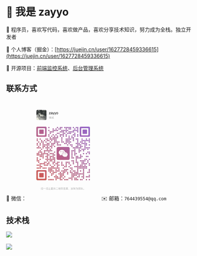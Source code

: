 # 👋 我是 zayyo

🌈 程序员，喜欢写代码，喜欢做产品，喜欢分享技术知识，努力成为全栈。独立开发者

🏡 个人博客（掘金）：[https://juejin.cn/user/1627728459336615](https://juejin.cn/user/1627728459336615)

🎉 开源项目：[前端监控系统](https://github.com/zayyo123/monitor-middle-platform)、[后台管理系统](https://github.com/zayyo123/vue3-ts-admin)

## 联系方式

💬 微信：<img src="1745289707859.png" width="200" height="auto" alt="微信二维码" />
✉️ 邮箱：`764439554@qq.com`

## 技术栈

<p align="left">
  <a href="https://skillicons.dev">
    <img src="https://skillicons.dev/icons?i=html,css,javascript,typescript,jquery,less,scss,tailwind,react,redux,vue,nuxt,pinia,electron,webpack,vite,npm,yarn,pnpm,md,git,gitlab,github,nodejs,mysql,mongodb,vscode,idea,webstorm,pycharm,postman,bootstrap,ps,php,powershell,py,notion,md&perline=10" />
  </a>
</p>
<img  src="https://media1.giphy.com/media/13HgwGsXF0aiGY/giphy.gif" />
